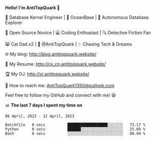 
**Hello! I'm AntiTopQuark 👋**

🔧 Database Kernel Engineer | 🌊 OceanBase | 🤖 Autonomous Database Explorer

🌱 Open Source Novice | 💻 Coding Enthusiast | 🔍 Detective Fiction Fan

😸 Cat Dad x2 | 🎉 @AntiTopQuark | ✨ Chasing Tech & Dreams

🌐 My blog: http://blog.antitopquark.website/

📄 My Resume: http://cv_cn.antitopquark.website/

🏆 My OJ: http://oj.antitopquark.website/

📧 How to reach me: AntiTopQuark1350@outlook.com

Feel free to follow my GitHub and connect with me! 😄

📊 **The last 7 days I spent my time on** 

<!--START_SECTION:waka-->
```text
06 April, 2023 - 12 April, 2023

Batchfile   0 secs          ██████████████████░░░░░░░   73.17 % 
Python      0 secs          ██████░░░░░░░░░░░░░░░░░░░   25.89 % 
Bash        0 secs          ░░░░░░░░░░░░░░░░░░░░░░░░░   00.94 %
```
<!--END_SECTION:waka-->


